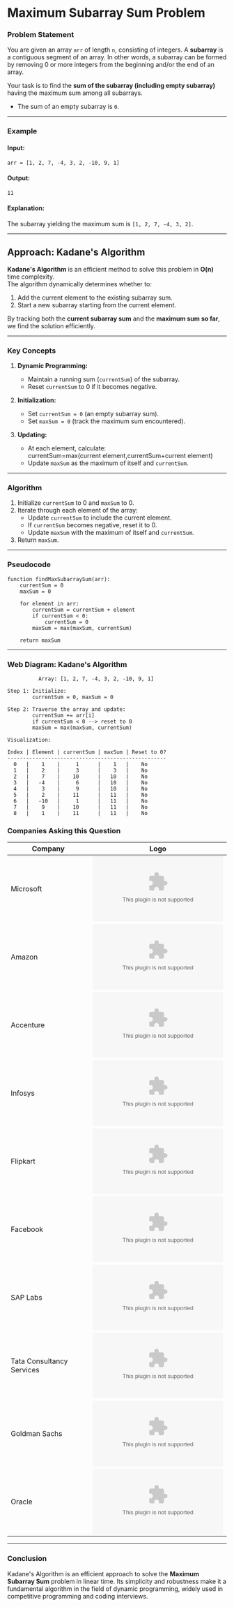 # Maximum Subarray Sum Problem

### **Problem Statement**
You are given an array `arr` of length `n`, consisting of integers. A **subarray** is a contiguous segment of an array. In other words, a subarray can be formed by removing 0 or more integers from the beginning and/or the end of an array.

Your task is to find the **sum of the subarray (including empty subarray)** having the maximum sum among all subarrays.  
- The sum of an empty subarray is `0`.

---

### **Example**
#### Input:
```plaintext
arr = [1, 2, 7, -4, 3, 2, -10, 9, 1]
```

#### Output:
```plaintext
11
```

#### Explanation:
The subarray yielding the maximum sum is `[1, 2, 7, -4, 3, 2]`.

---

## **Approach: Kadane's Algorithm**

**Kadane's Algorithm** is an efficient method to solve this problem in **O(n)** time complexity.  
The algorithm dynamically determines whether to:
1. Add the current element to the existing subarray sum.
2. Start a new subarray starting from the current element.

By tracking both the **current subarray sum** and the **maximum sum so far**, we find the solution efficiently.

---

### **Key Concepts**
1. **Dynamic Programming:**  
   - Maintain a running sum (`currentSum`) of the subarray.  
   - Reset `currentSum` to 0 if it becomes negative.  

2. **Initialization:**  
   - Set `currentSum = 0` (an empty subarray sum).  
   - Set `maxSum = 0` (track the maximum sum encountered).  

3. **Updating:**  
   - At each element, calculate:  
     currentSum=max(current element,currentSum+current element)
   - Update `maxSum` as the maximum of itself and `currentSum`.

---

### **Algorithm**
1. Initialize `currentSum` to 0 and `maxSum` to 0.
2. Iterate through each element of the array:
   - Update `currentSum` to include the current element.
   - If `currentSum` becomes negative, reset it to 0.
   - Update `maxSum` with the maximum of itself and `currentSum`.
3. Return `maxSum`.

---

### **Pseudocode**
```plaintext
function findMaxSubarraySum(arr):
    currentSum = 0
    maxSum = 0

    for element in arr:
        currentSum = currentSum + element
        if currentSum < 0:
            currentSum = 0
        maxSum = max(maxSum, currentSum)

    return maxSum
```

---

### **Web Diagram: Kadane's Algorithm**

```plaintext
          Array: [1, 2, 7, -4, 3, 2, -10, 9, 1]

Step 1: Initialize:
        currentSum = 0, maxSum = 0

Step 2: Traverse the array and update:
        currentSum += arr[i]
        if currentSum < 0 --> reset to 0
        maxSum = max(maxSum, currentSum)

Visualization:

Index | Element | currentSum | maxSum | Reset to 0?
---------------------------------------------------
  0   |    1    |     1      |    1   |    No
  1   |    2    |     3      |    3   |    No
  2   |    7    |    10      |   10   |    No
  3   |   -4    |     6      |   10   |    No
  4   |    3    |     9      |   10   |    No
  5   |    2    |    11      |   11   |    No
  6   |   -10   |     1      |   11   |    No
  7   |    9    |    10      |   11   |    No
  8   |    1    |    11      |   11   |    No
```

### **Companies Asking this Question**

| Company                       | Logo                                                                                 |
|-------------------------------|--------------------------------------------------------------------------------------|
| Microsoft                     | ![Microsoft](https://logo.clearbit.com/microsoft.com)                                |
| Amazon                        | ![Amazon](https://logo.clearbit.com/amazon.com)                                      |
| Accenture                     | ![Accenture](https://logo.clearbit.com/accenture.com)                                |
| Infosys                       | ![Infosys](https://logo.clearbit.com/infosys.com)                                    |
| Flipkart                      | ![Flipkart](https://logo.clearbit.com/flipkart.com)                                  |
| Facebook                      | ![Facebook](https://logo.clearbit.com/facebook.com)                                  |
| SAP Labs                      | ![SAP](https://logo.clearbit.com/sap.com)                                           |
| Tata Consultancy Services     | ![TCS](https://logo.clearbit.com/tcs.com)                                           |
| Goldman Sachs                 | ![Goldman Sachs](https://logo.clearbit.com/goldmansachs.com)                         |
| Oracle                        | ![Oracle](https://logo.clearbit.com/oracle.com)                                      |

---

### **Conclusion**
Kadane's Algorithm is an efficient approach to solve the **Maximum Subarray Sum** problem in linear time. Its simplicity and robustness make it a fundamental algorithm in the field of dynamic programming, widely used in competitive programming and coding interviews.